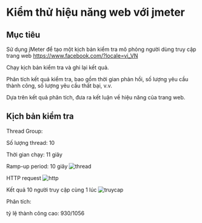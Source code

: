# Kiểm thử hiệu năng web với jmeter
## Mục tiêu

Sử dụng jMeter để tạo một kịch bản kiểm tra mô phỏng người dùng truy cập trang web https://www.facebook.com/?locale=vi_VN

Chạy kịch bản kiểm tra và ghi lại kết quả.

Phân tích kết quả kiểm tra, bao gồm thời gian phản hồi, số lượng yêu cầu thành công, số lượng yêu cầu thất bại, v.v.

Dựa trên kết quả phân tích, đưa ra kết luận về hiệu năng của trang web.

## Kịch bản kiểm tra

Thread Group:

Số lượng thread: 10

Thời gian chạy: 11 giây

Ramp-up period: 10 giây
![thread](https://github.com/nhien261203/bt/assets/167493331/c05ffffa-6c80-4e3e-98fe-d0f6243efdbb)

HTTP request
![http](https://github.com/nhien261203/bt/assets/167493331/7b86ab5e-70df-444f-8409-58bd49fcfd71)


Kết quả 10 người truy cập cùng 1 lúc 
![truycap](https://github.com/nhien261203/bt/assets/167493331/faea7fb3-4a43-42a8-af60-a8736de36223)

Phân tích: 

tỷ lệ thành công cao: 930/1056 

